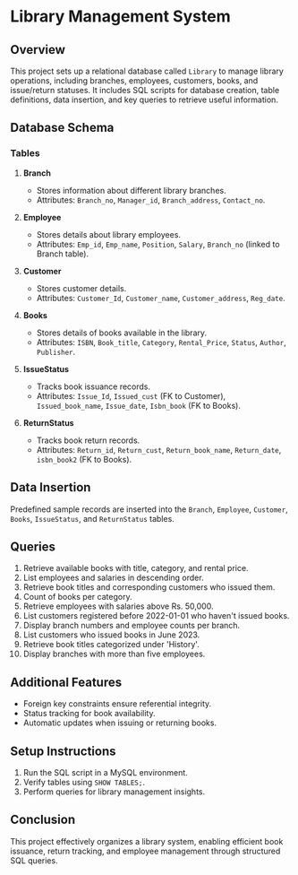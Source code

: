 # Library Management System

## Overview
This project sets up a relational database called `Library` to manage library operations, including branches, employees, customers, books, and issue/return statuses. It includes SQL scripts for database creation, table definitions, data insertion, and key queries to retrieve useful information.

## Database Schema
### Tables
1. **Branch**
   - Stores information about different library branches.
   - Attributes: `Branch_no`, `Manager_id`, `Branch_address`, `Contact_no`.

2. **Employee**
   - Stores details about library employees.
   - Attributes: `Emp_id`, `Emp_name`, `Position`, `Salary`, `Branch_no` (linked to Branch table).

3. **Customer**
   - Stores customer details.
   - Attributes: `Customer_Id`, `Customer_name`, `Customer_address`, `Reg_date`.

4. **Books**
   - Stores details of books available in the library.
   - Attributes: `ISBN`, `Book_title`, `Category`, `Rental_Price`, `Status`, `Author`, `Publisher`.

5. **IssueStatus**
   - Tracks book issuance records.
   - Attributes: `Issue_Id`, `Issued_cust` (FK to Customer), `Issued_book_name`, `Issue_date`, `Isbn_book` (FK to Books).

6. **ReturnStatus**
   - Tracks book return records.
   - Attributes: `Return_id`, `Return_cust`, `Return_book_name`, `Return_date`, `isbn_book2` (FK to Books).

## Data Insertion
Predefined sample records are inserted into the `Branch`, `Employee`, `Customer`, `Books`, `IssueStatus`, and `ReturnStatus` tables.

## Queries
1. Retrieve available books with title, category, and rental price.
2. List employees and salaries in descending order.
3. Retrieve book titles and corresponding customers who issued them.
4. Count of books per category.
5. Retrieve employees with salaries above Rs. 50,000.
6. List customers registered before 2022-01-01 who haven't issued books.
7. Display branch numbers and employee counts per branch.
8. List customers who issued books in June 2023.
9. Retrieve book titles categorized under 'History'.
10. Display branches with more than five employees.

## Additional Features
- Foreign key constraints ensure referential integrity.
- Status tracking for book availability.
- Automatic updates when issuing or returning books.

## Setup Instructions
1. Run the SQL script in a MySQL environment.
2. Verify tables using `SHOW TABLES;`.
3. Perform queries for library management insights.

## Conclusion
This project effectively organizes a library system, enabling efficient book issuance, return tracking, and employee management through structured SQL queries.


